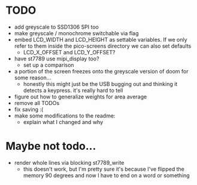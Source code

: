 # TODO 

* add greyscale to SSD1306 SPI too
* make greyscale / monochrome switchable via flag
* embed LCD_WIDTH and LCD_HEIGHT as settable variables. If we only refer to them inside the pico-screens directory we can also set defaults
  * LCD_X_OFFSET and LCD_Y_OFFSET?
* have st7789 use mipi_display too?
  * set up a comparison
* a portion of the screen freezes onto the greyscale version of doom for some reason...
  * honestly this might just be the USB bugging out and thinking it detects a keypress. it's really hard to tell
* figure out how to generalize weights for area average
* remove all TODOs
* fix saving :(
* make some modifications to the readme:
  * explain what I changed and why

# Maybe not todo...

* render whole lines via blocking st7789_write
  * this doesn't work, but I'm pretty sure it's because I've flipped the memory 90 degrees and now I have to end on a word or something